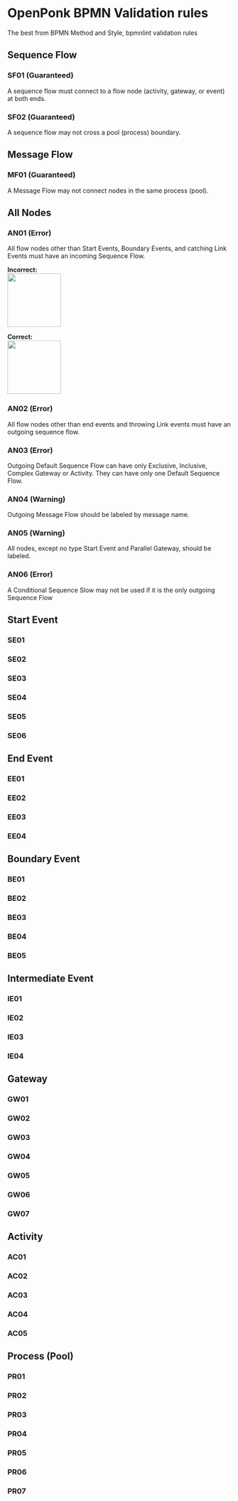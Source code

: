 # OpenPonk BPMN Validation rules
The best from BPMN Method and Style, bpmnlint validation rules

## Sequence Flow
### SF01 (Guaranteed)
A sequence flow must connect to a flow node (activity, gateway, or event) at both ends.

### SF02 (Guaranteed)
A sequence flow may not cross a pool (process) boundary. 

## Message Flow
### MF01 (Guaranteed)
A Message Flow may not connect nodes in the same process (pool). 

## All Nodes
### AN01 (Error)
All flow nodes other than Start Events, Boundary Events, and catching Link Events must have an incoming Sequence Flow. 

**Incorrect:**  
<img src="https://user-images.githubusercontent.com/61189344/232329463-1311c5fa-acbd-431d-bebb-1f9e0d94acca.png" height="120px"/>

**Correct:**  
<img src="https://user-images.githubusercontent.com/61189344/232330011-797e189f-52e6-4ddf-be57-1a86c134fa63.png" height="120px"/>

### AN02 (Error)
All flow nodes other than end events and throwing Link events must have an outgoing sequence flow.

### AN03 (Error)
Outgoing Default Sequence Flow can have only Exclusive, Inclusive, Complex Gateway or Activity. They can have only one Default Sequence Flow.

### AN04 (Warning)
Outgoing Message Flow should be labeled by message name. 

### AN05 (Warning)
All nodes, except no type Start Event and Parallel Gateway, should be labeled.

### AN06 (Error)
A Conditional Sequence Slow may not be used if it is the only outgoing Sequence Flow

## Start Event
### SE01
### SE02
### SE03
### SE04
### SE05
### SE06
## End Event
### EE01
### EE02
### EE03
### EE04
## Boundary Event
### BE01
### BE02
### BE03
### BE04
### BE05
## Intermediate Event
### IE01
### IE02
### IE03
### IE04
## Gateway
### GW01
### GW02
### GW03
### GW04
### GW05
### GW06
### GW07
## Activity
### AC01
### AC02
### AC03
### AC04
### AC05
## Process (Pool)
### PR01
### PR02
### PR03
### PR04
### PR05
### PR06
### PR07
